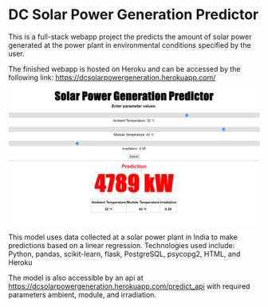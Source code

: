 # DC Solar Power Generation Predictor
 
This is a full-stack webapp project the predicts the amount of solar power generated at the power plant in environmental conditions specified by the user.

The finished webapp is hosted on Heroku and can be accessed by the following link:
https://dcsolarpowergeneration.herokuapp.com/


![webapp](solar_generation_webapp_dashboard.png)

This model uses data collected at a solar power plant in India to make predictions based on a linear regression. Technologies used include: Python, pandas, scikit-learn, flask, PostgreSQL, psycopg2, HTML, and Heroku

The model is also accessible by an api at https://dcsolarpowergeneration.herokuapp.com/predict_api
with required parameters ambient, module, and irradiation.
